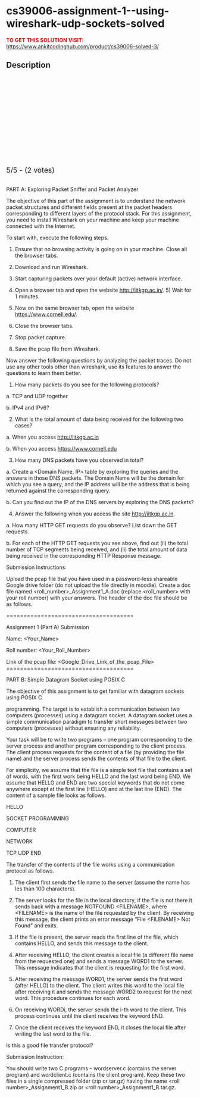 # cs39006-assignment-1--using-wireshark-udp-sockets-solved



**<span style='color:red'>TO GET THIS SOLUTION VISIT:</span>** https://www.ankitcodinghub.com/product/cs39006-solved-3/

<h2>Description</h2>



<div class="kk-star-ratings kksr-auto kksr-align-center kksr-valign-top" data-payload="{&quot;align&quot;:&quot;center&quot;,&quot;id&quot;:&quot;128388&quot;,&quot;slug&quot;:&quot;default&quot;,&quot;valign&quot;:&quot;top&quot;,&quot;ignore&quot;:&quot;&quot;,&quot;reference&quot;:&quot;auto&quot;,&quot;class&quot;:&quot;&quot;,&quot;count&quot;:&quot;2&quot;,&quot;legendonly&quot;:&quot;&quot;,&quot;readonly&quot;:&quot;&quot;,&quot;score&quot;:&quot;5&quot;,&quot;starsonly&quot;:&quot;&quot;,&quot;best&quot;:&quot;5&quot;,&quot;gap&quot;:&quot;4&quot;,&quot;greet&quot;:&quot;Rate this product&quot;,&quot;legend&quot;:&quot;5\/5 - (2 votes)&quot;,&quot;size&quot;:&quot;24&quot;,&quot;title&quot;:&quot;CS39006 Assignment 1- Using Wireshark, UDP sockets Solved&quot;,&quot;width&quot;:&quot;138&quot;,&quot;_legend&quot;:&quot;{score}\/{best} - ({count} {votes})&quot;,&quot;font_factor&quot;:&quot;1.25&quot;}">
            
<div class="kksr-stars">
    
<div class="kksr-stars-inactive">
            <div class="kksr-star" data-star="1" style="padding-right: 4px">
            

<div class="kksr-icon" style="width: 24px; height: 24px;"></div>
        </div>
            <div class="kksr-star" data-star="2" style="padding-right: 4px">
            

<div class="kksr-icon" style="width: 24px; height: 24px;"></div>
        </div>
            <div class="kksr-star" data-star="3" style="padding-right: 4px">
            

<div class="kksr-icon" style="width: 24px; height: 24px;"></div>
        </div>
            <div class="kksr-star" data-star="4" style="padding-right: 4px">
            

<div class="kksr-icon" style="width: 24px; height: 24px;"></div>
        </div>
            <div class="kksr-star" data-star="5" style="padding-right: 4px">
            

<div class="kksr-icon" style="width: 24px; height: 24px;"></div>
        </div>
    </div>
    
<div class="kksr-stars-active" style="width: 138px;">
            <div class="kksr-star" style="padding-right: 4px">
            

<div class="kksr-icon" style="width: 24px; height: 24px;"></div>
        </div>
            <div class="kksr-star" style="padding-right: 4px">
            

<div class="kksr-icon" style="width: 24px; height: 24px;"></div>
        </div>
            <div class="kksr-star" style="padding-right: 4px">
            

<div class="kksr-icon" style="width: 24px; height: 24px;"></div>
        </div>
            <div class="kksr-star" style="padding-right: 4px">
            

<div class="kksr-icon" style="width: 24px; height: 24px;"></div>
        </div>
            <div class="kksr-star" style="padding-right: 4px">
            

<div class="kksr-icon" style="width: 24px; height: 24px;"></div>
        </div>
    </div>
</div>
                

<div class="kksr-legend" style="font-size: 19.2px;">
            5/5 - (2 votes)    </div>
    </div>
&nbsp;

PART A: Exploring Packet Sniffer and Packet Analyzer

The objective of this part of the assignment is to understand the network packet structures and different fields present at the packet headers corresponding to different layers of the protocol stack. For this assignment, you need to install Wireshark on your machine and keep your machine connected with the Internet.

To start with, execute the following steps.

1) Ensure that no browsing activity is going on in your machine. Close all the browser tabs.

2) Download and run Wireshark.

3) Start capturing packets over your default (active) network interface.

4) Open a browser tab and open the website http://iitkgp.ac.in/. 5) Wait for 1 minutes.

6) Now on the same browser tab, open the website https://www.cornell.edu/.

7) Close the browser tabs.

8) Stop packet capture.

9) Save the pcap file from Wireshark.

Now answer the following questions by analyzing the packet traces. Do not use any other tools other than wireshark, use its features to answer the questions to learn them better.

1. How many packets do you see for the following protocols?

a. TCP and UDP together

b. IPv4 and IPv6?

2. What is the total amount of data being received for the following two cases?

a. When you access http://iitkgp.ac.in

b. When you access https://www.cornell.edu

3. How many DNS packets have you observed in total?

a. Create a &lt;Domain Name, IP&gt; table by exploring the queries and the answers in those DNS packets. The Domain Name will be the domain for which you see a query, and the IP address will be the address that is being returned against the corresponding query.

b. Can you find out the IP of the DNS servers by exploring the DNS packets?

4. Answer the following when you access the site http://iitkgp.ac.in.

a. How many HTTP GET requests do you observe? List down the GET requests.

b. For each of the HTTP GET requests you see above, find out (ii) the total number of TCP segments being received, and (ii) the total amount of data being received in the corresponding HTTP Response message.

Submission Instructions:

Upload the pcap file that you have used in a password-less shareable Google drive folder (do not upload the file directly in moodle). Create a doc file named &lt;roll_number&gt;_Assignment1_A.doc (replace &lt;roll_number&gt; with your roll number) with your answers. The header of the doc file should be as follows.

=====================================

Assignment 1 (Part A) Submission

Name: &lt;Your_Name&gt;

Roll number: &lt;Your_Roll_Number&gt;

Link of the pcap file: &lt;Google_Drive_Link_of_the_pcap_File&gt; =====================================

PART B: Simple Datagram Socket using POSIX C

The objective of this assignment is to get familiar with datagram sockets using POSIX C

programming. The target is to establish a communication between two computers (processes) using a datagram socket. A datagram socket uses a simple communication paradigm to transfer short messages between two computers (processes) without ensuring any reliability.

Your task will be to write two programs – one program corresponding to the server process and another program corresponding to the client process. The client process requests for the content of a file (by providing the file name) and the server process sends the contents of that file to the client.

For simplicity, we assume that the file is a simple text file that contains a set of words, with the first work being HELLO and the last word being END. We assume that HELLO and END are two special keywords that do not come anywhere except at the first line (HELLO) and at the last line (END). The content of a sample file looks as follows.

HELLO

SOCKET PROGRAMMING

COMPUTER

NETWORK

TCP UDP END

The transfer of the contents of the file works using a communication protocol as follows.

1. The client first sends the file name to the server (assume the name has les than 100 characters).

2. The server looks for the file in the local directory, if the file is not there it sends back with a message NOTFOUND &lt;FILENAME&gt;, where &lt;FILENAME&gt; is the name of the file requested by the client. By receiving this message, the client prints an error message “File &lt;FILENAME&gt; Not Found” and exits.

3. If the file is present, the server reads the first line of the file, which contains HELLO, and sends this message to the client.

4. After receiving HELLO, the client creates a local file (a different file name from the requested one) and sends a message WORD1 to the server. This message indicates that the client is requesting for the first word.

5. After receiving the message WORD1, the server sends the first word (after HELLO) to the client. The client writes this word to the local file after receiving it and sends the message WORD2 to request for the next word. This procedure continues for each word.

6. On receiving WORDi, the server sends the i-th word to the client. This process continues until the client receives the keyword END.

7. Once the client receives the keyword END, it closes the local file after writing the last word to the file.

Is this a good file transfer protocol?

Submission Instruction:

You should write two C programs – wordserver.c (contains the server program) and wordclient.c (contains the client program). Keep these two files in a single compressed folder (zip or tar.gz) having the name &lt;roll number&gt;_Assignment1_B.zip or &lt;roll number&gt;_Assignment1_B.tar.gz.

